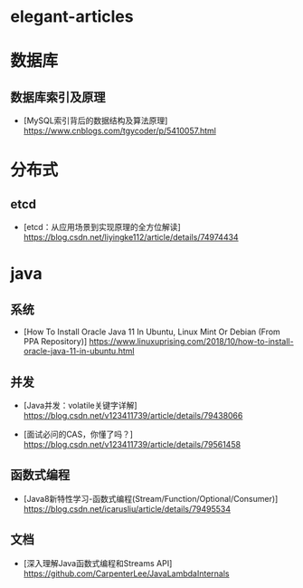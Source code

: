 # elegant-articles

# 数据库
 ## 数据库索引及原理
  - [MySQL索引背后的数据结构及算法原理] https://www.cnblogs.com/tgycoder/p/5410057.html

# 分布式
 ## etcd
 - [etcd：从应用场景到实现原理的全方位解读] https://blog.csdn.net/liyingke112/article/details/74974434

# java
 ## 系统
 - [How To Install Oracle Java 11 In Ubuntu, Linux Mint Or Debian (From PPA Repository)] https://www.linuxuprising.com/2018/10/how-to-install-oracle-java-11-in-ubuntu.html

 ## 并发
 - [Java并发：volatile关键字详解] https://blog.csdn.net/v123411739/article/details/79438066

 - [面试必问的CAS，你懂了吗？] https://blog.csdn.net/v123411739/article/details/79561458
 
 ## 函数式编程
 
 - [Java8新特性学习-函数式编程(Stream/Function/Optional/Consumer)] https://blog.csdn.net/icarusliu/article/details/79495534

## 文档

- [深入理解Java函数式编程和Streams API] https://github.com/CarpenterLee/JavaLambdaInternals
